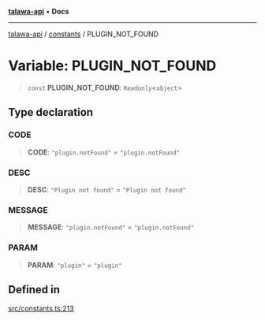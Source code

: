 [**talawa-api**](../../README.md) • **Docs**

***

[talawa-api](../../modules.md) / [constants](../README.md) / PLUGIN\_NOT\_FOUND

# Variable: PLUGIN\_NOT\_FOUND

> `const` **PLUGIN\_NOT\_FOUND**: `Readonly`\<`object`\>

## Type declaration

### CODE

> **CODE**: `"plugin.notFound"` = `"plugin.notFound"`

### DESC

> **DESC**: `"Plugin not found"` = `"Plugin not found"`

### MESSAGE

> **MESSAGE**: `"plugin.notFound"` = `"plugin.notFound"`

### PARAM

> **PARAM**: `"plugin"` = `"plugin"`

## Defined in

[src/constants.ts:213](https://github.com/PalisadoesFoundation/talawa-api/blob/3bacbf38707ebd3e3e5f1bc5b4cc7aa3b2adc169/src/constants.ts#L213)
